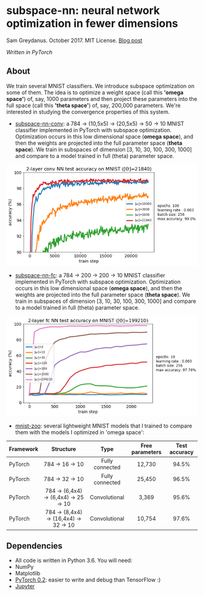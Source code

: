 subspace-nn: neural network optimization in fewer dimensions
=======
Sam Greydanus. October 2017. MIT License. [Blog post](https://greydanus.github.io/2017/10/30/subspace-nn/)

_Written in PyTorch_

About
--------
We train several MNIST classifiers. We introduce subspace optimization on some of them. The idea is to optimize a weight space (call this **'omega space'**) of, say, 1000 parameters and then project these parameters into the full space (call this **'theta space'**) of, say, 200,000 parameters. We're interested in studying the convergence properties of this system.

* [subspace-nn-conv](https://nbviewer.jupyter.org/github/greydanus/subspace-nn/blob/master/subspace-nn-conv.ipynb): a 784 -> (10,5x5) -> (20,5x5) -> 50 -> 10 MNIST classifier implemented in PyTorch with subspace optimization. Optimization occurs in this low dimensional space (**omega space**), and then the weights are projected into the full parameter space (**theta space**). We train in subspaces of dimension [3, 10, 30, 100, 300, 1000] and compare to a model trained in full (theta) parameter space.

![conv-subspace-acc.png](figures/conv-subspace-acc.png)

* [subspace-nn-fc](https://nbviewer.jupyter.org/github/greydanus/subspace-nn/blob/master/subspace-nn-fc.ipynb): a 784 -> 200 -> 200 -> 10 MNIST classifier implemented in PyTorch with subspace optimization. Optimization occurs in this low dimensional space (**omega space**), and then the weights are projected into the full parameter space (**theta space**). We train in subspaces of dimension [3, 10, 30, 100, 300, 1000] and compare to a model trained in full (theta) parameter space.

![fc-subspace-acc.png](figures/fc-subspace-acc.png)

* [mnist-zoo](https://nbviewer.jupyter.org/github/greydanus/subspace-nn/blob/master/mnist-zoo.ipynb): several lightweight MNIST models that I trained to compare them with the models I optimized in 'omega space':

Framework | Structure | Type | Free parameters | Test accuracy 
:--- | :---: | :---: | :---: | :---:
PyTorch | 784 -> 16 -> 10 | Fully connected | 12,730 | 94.5%
PyTorch | 784 -> 32 -> 10 | Fully connected | 25,450 | 96.5%
PyTorch | 784 -> (6,4x4) -> (6,4x4) -> 25 -> 10 | Convolutional | 3,369 | 95.6%
PyTorch | 784 -> (8,4x4) -> (16,4x4) -> 32 -> 10 | Convolutional | 10,754 | 97.6%


Dependencies
--------
* All code is written in Python 3.6. You will need:
 * NumPy
 * Matplotlib
 * [PyTorch 0.2](http://pytorch.org/): easier to write and debug than TensorFlow :)
 * [Jupyter](https://jupyter.org/)
